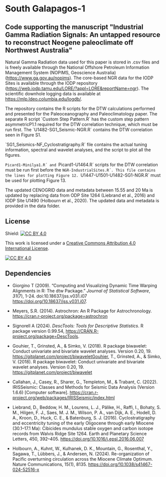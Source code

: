 # South Galapagos-1

## Code supporting the manuscript "Industrial Gamma Radiation Signals: An untapped resource to reconstruct Neogene paleoclimate off Northwest Australia"

Natural Gamma Radiation data used for this paper is stored in .csv files and is freely available through the National Offshore Petroleum Information Management System (NOPIMS, Geoscience Australia) (https://www.ga.gov.au/nopims). The core-based NGR data for the IODP Sites  is available through the IODP repository (https://web.iodp.tamu.edu/LORE/?appl=LORE&reportName=ngr). The scientific downhole logging data is available at https://mlp.ldeo.columbia.edu/logdb/. 

The repository contains the R scripts for the DTW calculations performed and presented for the Paleoceanography and Paleoclimatology paper. The separate R script ´Custom Step Pattern.R´ has the custom step pattern asymmetricP1.1 required for the DTW correlation technique, which must be run first. The `U1482-SG1_Seismic-NGR.R´ contains the DTW correlation seen in Figure S1. 

`SG1_Seismics-NF_Cyclostratigraphy.R´ file contains the actual tuning information, spectral and wavelet analyses, and the script to plot all the figures. 

`Picard1-Minilya1.R´ and `Picard1-U1464.R´ scripts for the DTW correlation must be run first before the `NGR-IndustrialSites.R´. This file contains the lines for plotting Figure 12. `U1447-U1501-U1482-SG1-NGR.R´ must be used for plotting Figure 13.

The updated CENOGRID data and metadata between 15.55 and 20 Ma is updated by replacing data from ODP Site 1264 (Liebrand et al., 2016) and IODP Site U1490 (Holbourn et al., 2020). The updated data and metadata is provided in the data folder.

## License

Shield: [![CC BY 4.0][cc-by-shield]][cc-by]

This work is licensed under a
[Creative Commons Attribution 4.0 International License][cc-by].

[![CC BY 4.0][cc-by-image]][cc-by]

[cc-by]: http://creativecommons.org/licenses/by/4.0/
[cc-by-image]: https://i.creativecommons.org/l/by/4.0/88x31.png
[cc-by-shield]: https://img.shields.io/badge/License-CC%20BY%204.0-lightgrey.svg

## Dependencies

- Giorgino T (2009). “Computing and Visualizing Dynamic Time Warping Alignments in
  R: The dtw Package.” _Journal of Statistical Software_, *31*(7), 1-24.
  doi:10.18637/jss.v031.i07 <https://doi.org/10.18637/jss.v031.i07>.
  
- Meyers, S.R. (2014). Astrochron: An R Package for Astrochronology.
  https://cran.r-project.org/package=astrochron

- Signorell A (2024). _DescTools: Tools for Descriptive Statistics_. R package
  version 0.99.54, <https://CRAN.R-project.org/package=DescTools>.

- Gouhier, T., Grinsted, A., & Simko, V. (2018). R package biwavelet: Conduct univariate and bivariate wavelet analyses. Version 0.20, 19. https://gitplanet.com/project/biwaveletGouhier, T., Grinsted, A., & Simko, V. (2018). R package biwavelet: Conduct univariate and bivariate wavelet analyses. Version 0.20, 19. <https://gitplanet.com/project/biwavelet>

- Callahan, J., Casey, R., Sharer, G., Templeton, M., & Trabant, C. (2022). IRISSeismic: Classes and Methods for Seismic Data Analysis (Version 1.6.6) [Computer software]. <https://cran.r-project.org/web/packages/IRISSeismic/index.html>

- Liebrand, D., Beddow, H. M., Lourens, L. J., Pälike, H., Raffi, I., Bohaty, S. M., Hilgen, F. J., Saes, M. J. M., Wilson, P. A., van Dijk, A. E., Hodell, D. A., Kroon, D., Huck, C. E., & Batenburg, S. J. (2016). Cyclostratigraphy and eccentricity tuning of the early Oligocene through early Miocene (30.1–17.1 Ma): Cibicides mundulus stable oxygen and carbon isotope records from Walvis Ridge Site 1264. Earth and Planetary Science Letters, 450, 392–405. <https://doi.org/10.1016/j.epsl.2016.06.007>

- Holbourn, A., Kuhnt, W., Kulhanek, D. K., Mountain, G., Rosenthal, Y., Sagawa, T., Lübbers, J., & Andersen, N. (2024). Re-organization of Pacific overturning circulation across the Miocene Climate Optimum. Nature Communications, 15(1), 8135. <https://doi.org/10.1038/s41467-024-52516-x>
